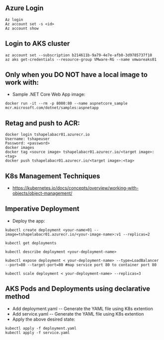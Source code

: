 ## Azure Login 
```
Az login 
Az account set -s <id>
Az account show
```

## Login to AKS cluster
```
az account set --subscription b214611b-9a79-4e7e-afb0-3d9785737f10
az aks get-credentials --resource-group VMware-RG --name vmwareaks01
```

## Only when you DO NOT have a local image to work with:
* Sample .NET Core Web App image:
```
docker run -it --rm -p 8000:80 --name aspnetcore_sample mcr.microsoft.com/dotnet/samples:aspnetapp
```

## Retag and push to ACR:
```
docker login tshapelabacr01.azurecr.io
Username: tshapeuser
Password: <password>
docker images
docker tag <source image> tshapelabacr01.azurecr.io/<target image>:<tag>
docker push tshapelabacr01.azurecr.io/<target image>:<tag>
```


## K8s Management Techniques
* https://kubernetes.io/docs/concepts/overview/working-with-objects/object-management/

## Imperative Deployment

* Deploy the app:
```
kubectl create deployment <your-name>01 --image=tshapelabacr01.azurecr.io/<your-image-name>:v1 --replicas=2

kubectl get deployments

kubectl describe deployment <your-deployment-name>

kubectl expose deployment < your-deployment-name> --type=LoadBalancer --port=80 --target-port=80 #map service port 80 to container port 80

kubectl scale deployment < your-deployment-name> --replicas=3
```

## AKS Pods and Deployments using declarative method
* Add deployment.yaml -- Generate the YAML file using K8s extention
* Add service.yaml -- Generate the YAML file using K8s extention
* Apply the above desired state:
```
kubectl apply -f deployment.yaml
kubectl apply -f service.yaml
```
